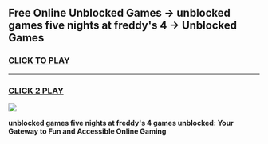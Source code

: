 
## Free Online Unblocked Games → unblocked games five nights at freddy's 4 → Unblocked Games
<h3>
<a href="https://premium.freeplayer.one?title=unblocked_games_five_nights_at_freddy's_4&ref=21F">CLICK TO PLAY</a></h3>
<hr>

<h3>
<a href="https://premium.freeplayer.one?title=unblocked_games_five_nights_at_freddy's_4&ref=21F">CLICK 2 PLAY</a>
  
</h3>

<a href="https://premium.freeplayer.one?title=unblocked_games_five_nights_at_freddy's_4&ref=21F/"><img src="https://clearcache.store/games.png"></a>


**unblocked games five nights at freddy's 4 games unblocked: Your Gateway to Fun and Accessible Online Gaming**
